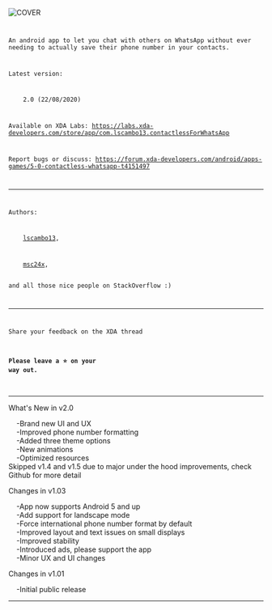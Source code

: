 ![COVER](https://github.com/lscambo13/ContactlessForWhatsApp/raw/master/screenshots/banner-xda.png)
<code>

An android app to let you chat with others on WhatsApp without ever needing to actually save their phone number in your contacts.

Latest version:<br>

&nbsp;&nbsp;&nbsp;&nbsp;2.0 (22/08/2020)

Available on XDA Labs:
https://labs.xda-developers.com/store/app/com.lscambo13.contactlessForWhatsApp

Report bugs or discuss:
https://forum.xda-developers.com/android/apps-games/5-0-contactless-whatsapp-t4151497


---------------------------------------------------------------

Authors:<br>

&nbsp;&nbsp;&nbsp;&nbsp;[lscambo13](https://github.com/lscambo13),<br>

&nbsp;&nbsp;&nbsp;&nbsp;[msc24x](https://github.com/msc24x),<br>  
and all those nice people on StackOverflow :)

---------------------------------------------------------------

Share your feedback on the XDA thread

#### Please leave a ⭐ on your way out. ##
</code>

---------------------------------------------------------------

What's New in v2.0<br>

&nbsp;&nbsp;&nbsp;&nbsp;-Brand new UI and UX<br>
&nbsp;&nbsp;&nbsp;&nbsp;-Improved phone number formatting<br>
&nbsp;&nbsp;&nbsp;&nbsp;-Added three theme options<br>
&nbsp;&nbsp;&nbsp;&nbsp;-New animations<br>
&nbsp;&nbsp;&nbsp;&nbsp;-Optimized resources<br>
Skipped v1.4 and v1.5 due to major under the hood improvements, check Github for more detail<br>


Changes in v1.03<br>

&nbsp;&nbsp;&nbsp;&nbsp;-App now supports Android 5 and up<br>
&nbsp;&nbsp;&nbsp;&nbsp;-Add support for landscape mode<br>
&nbsp;&nbsp;&nbsp;&nbsp;-Force international phone number format by default<br>
&nbsp;&nbsp;&nbsp;&nbsp;-Improved layout and text issues on small displays<br>
&nbsp;&nbsp;&nbsp;&nbsp;-Improved stability<br>
&nbsp;&nbsp;&nbsp;&nbsp;-Introduced ads, please support the app<br>
&nbsp;&nbsp;&nbsp;&nbsp;-Minor UX and UI changes<br>


Changes in v1.01<br>

&nbsp;&nbsp;&nbsp;&nbsp;-Initial public release

---------------------------------------------------------------


